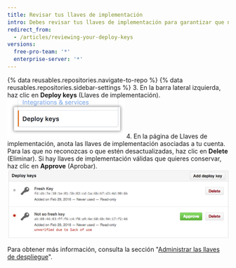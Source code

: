 ```yaml
---
title: Revisar tus llaves de implementación
intro: Debes revisar tus llaves de implementación para garantizar que no haya ninguna llave sin autorización (o posiblemente comprometida). También puedes aprobar llaves de implementación existentes que sean válidas.
redirect_from:
  - /articles/reviewing-your-deploy-keys
versions:
  free-pro-team: '*'
  enterprise-server: '*'
---
```


{% data reusables.repositories.navigate-to-repo %}
{% data reusables.repositories.sidebar-settings %}
3. En la barra lateral izquierda, haz clic en **Deploy keys** (Llaves de implementación). ![Parámetro de llaves de implementación](/assets/images/help/settings/settings-sidebar-deploy-keys.png)
4. En la página de Llaves de implementación, anota las llaves de implementación asociadas a tu cuenta. Para las que no reconozcas o que estén desactualizadas, haz clic en **Delete** (Eliminar). Si hay llaves de implementación válidas que quieres conservar, haz clic en **Approve** (Aprobar). ![Lista de llaves de implementación](/assets/images/help/settings/settings-deploy-key-review.png)

Para obtener más información, consulta la sección "[Administrar las llaves de despliegue](/guides/managing-deploy-keys)".
